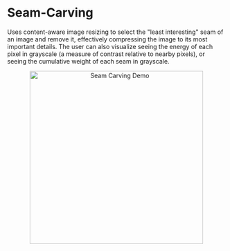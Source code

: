 # Seam-Carving
Uses content-aware image resizing to select the "least interesting" seam of an image and remove it, effectively compressing the image to its most important details. The user can also visualize seeing the energy of each pixel in grayscale (a measure of contrast relative to nearby pixels), or seeing the cumulative weight of each seam in grayscale.

<p align="center">
  <img src="https://github.com/ddusichka/Seam-Carving/blob/dc73a8ee4138f86c198852450f8e0b4a4f20893a/SeamCarving.gif" alt="Seam Carving Demo" height="400"/>
</p>

